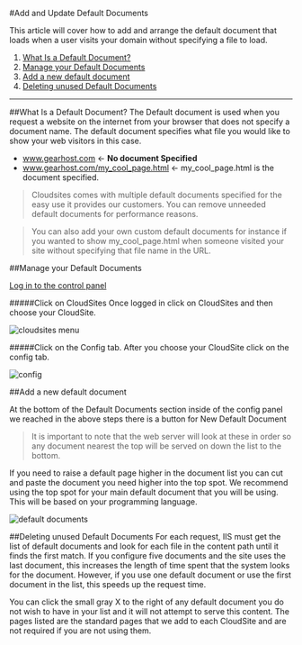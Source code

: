#Add and Update Default Documents

This article will cover how to add and arrange the default document that loads when a user visits your domain without specifying a file to load.

1. [What Is a Default Document?](https://www.gearhost.com/documentation/manage-default-documents#user-content-what-is-a-default-document)
2. [Manage your Default Documents](https://www.gearhost.com/documentation/manage-default-documents#user-content-manage-your-default-documents)
3. [Add a new default document](https://www.gearhost.com/documentation/manage-default-documents#user-content-add-a-new-default-document)
4. [Deleting unused Default Documents](https://www.gearhost.com/documentation/manage-default-documents#user-content-deleting-unused-default-documents)



***

##What Is a Default Document?
The Default document is used when you request a website on the internet from your browser that does not specify a document name. The default document specifies what file you would like to show your web visitors in this case.   

- www.gearhost.com <- **No document Specified**
- www.gearhost.com/my_cool_page.html <- my_cool_page.html is the document specified.

>Cloudsites comes with multiple default documents specified for the easy use it provides our customers. You can remove unneeded default documents for performance reasons.  

>You can also add your own custom default documents for instance if you wanted to show my_cool_page.html when someone visited your site without specifying that file name in the URL.


##Manage your Default Documents
 
[Log in to the control panel][Login-Link]

#####Click on CloudSites
Once logged in click on CloudSites and then choose your CloudSite.

![cloudsites menu][menu-cloudsites]

#####Click on the Config tab.
After you choose your CloudSite click on the config tab. 

![config][tab-config]

##Add a new default document

At the bottom of the Default Documents section inside of the config panel we reached in the above steps there is a button for New Default Document

>It is important to note that the web server will look at these in order so any document nearest the top will be served on down the list to the bottom.

If you need to raise a default page higher in the document list you can cut and paste the document you need higher into the top spot.  We recommend using the top spot for your main default document that you will be using.  This will be based on your programming language.

![default documents][default-documents]

##Deleting unused Default Documents
For each request, IIS must get the list of default documents and look for each file in the content path until it finds the first match. If you configure five documents and the site uses the last document, this increases the length of time spent that the system looks for the document. However, if you use one default document or use the first document in the list, this speeds up the request time.

You can click the small gray X to the right of any default document you do not wish to have in your list and it will not attempt to serve this content.  The pages listed are the standard pages that we add to each CloudSite and are not required if you are not using them.


[gearhost]: https://my.gearhost.com

[Login-Link]:https://my.gearhost.com/Account/Login


[default-documents]: https://raw.githubusercontent.com/GearHost/docs/master/Images/default-documents.png
[menu-cloudsites]: https://raw.githubusercontent.com/GearHost/docs/master/Images/menu-cloudsites.png
[login]: https://raw.githubusercontent.com/GearHost/docs/master/Images/login.png
[tab-config]: https://raw.githubusercontent.com/GearHost/docs/master/Images/tab-config.png
